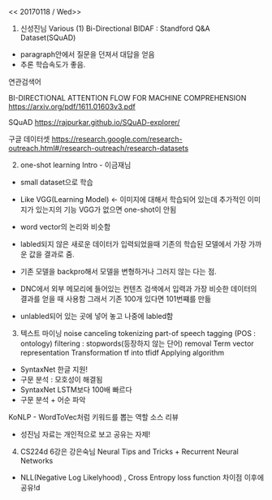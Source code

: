 << 20170118 / Wed>>

1. 신성진님 Various
(1) Bi-Directional
BIDAF : Standford Q&A Dataset(SQuAD)
- paragraph안에서 질문을 던져서 대답을 얻음
- 추론
학습속도가 좋음.

연관검색어

BI-DIRECTIONAL ATTENTION FLOW FOR MACHINE COMPREHENSION
https://arxiv.org/pdf/1611.01603v3.pdf

SQuAD
https://rajpurkar.github.io/SQuAD-explorer/

구글 데이터셋
https://research.google.com/research-outreach.html#/research-outreach/research-datasets

2. one-shot learning Intro - 이금재님
- small dataset으로 학습
- Like VGG(Learning Model) <- 이미지에 대해서 학습되어 있는데 추가적인 이미지가 있는지의 기능
VGG가 없으면 one-shot이 안됨
- word vector의 논리와 비슷함
- labled되지 않은 새로운 데이터가 입력되었을때 기존의 학습된 모델에서 가장 가까운 값을 결과로 줌.
- 기존 모델을 backpro해서 모델을 변형하거나 그러지 않는 다는 점.
- DNC에서 외부 메모리에 들어있는 컨텐츠 검색에서 입력과 가장 비슷한 데이터의 결과를 얻을 때 사용함 그래서 기존 100개 있다면 101번쨰를 만듦

- unlabled되어 있는 곳에 넣어 놓고 나중에 labled함

3. 텍스트 마이닝
noise canceling
tokenizing
part-of speech tagging (POS : ontology)
filtering : stopwords(등장하지 않는 단어) removal
Term vector representation
Transformation tf into tfidf
Applying algorithm

- SyntaxNet 한글 지원!
- 구문 분석 : 모호성이 해결됨
- SyntaxNet LSTM보다 100배 빠르다
- 구문 분석 + 어순 파악

KoNLP - WordToVec처럼 키워드를 뽑는 역할 소스 리뷰

- 성진님 자료는 개인적으로 보고 공유는 자제!

4. CS224d 6강은 강은숙님
Neural Tips and Tricks + Recurrent Neural Networks
- NLL(Negative Log Likelyhood) , Cross Entropy loss function 차이점 이후에 공유!d
